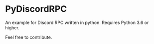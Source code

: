 # PyDiscordRPC
An example for Discord RPC written in python.
Requires Python 3.6 or higher.

Feel free to contribute.